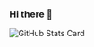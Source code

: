 ### Hi there 👋

![GitHub Stats Card](https://github-readme-stats.vercel.app/api?username=Yohei-Shiina&theme=cobalt)

<!--
**Yohei-Shiina/Yohei-Shiina** is a ✨ _special_ ✨ repository because its `README.md` (this file) appears on your GitHub profile.

Here are some ideas to get you started:

- 🔭 I’m currently working on ...
- 🌱 I’m currently learning ...
- 👯 I’m looking to collaborate on ...
- 🤔 I’m looking for help with ...
- 💬 Ask me about ...
- 📫 How to reach me: ...
- 😄 Pronouns: ...
- ⚡ Fun fact: ...
-->
